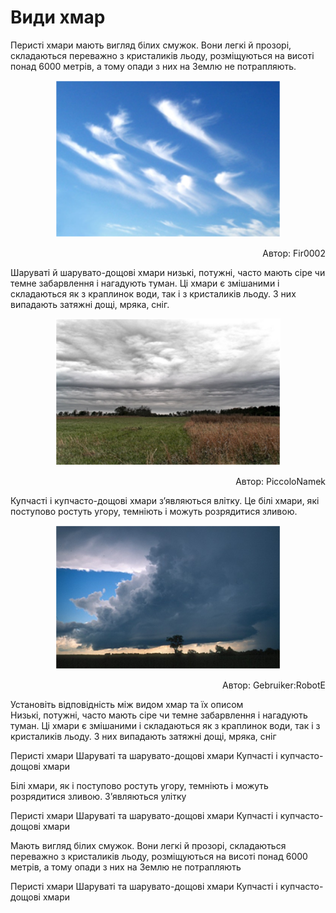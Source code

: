# Види хмар


<span class="p1">Перисті</span> хмари мають вигляд білих смужок. Вони легкі й прозорі,
складаються переважно з кристаликів льоду, розміщуються на висоті понад
6000 метрів, а тому опади з них на Землю не потрапляють.

<div align="center">
<img src="8.png" width="360">
<p align="right">Автор: <span class="p1">Fir0002</span></p>
</div>

<span class="p1">Шаруваті</span> й <span class="p1">шарувато-дощові хмари</span> низькі, потужні, часто мають
сіре чи темне забарвлення і нагадують туман. Ці хмари є змішаними і
складаються як з краплинок води, так і з кристаликів льоду. З них
випадають затяжні дощі, мряка, сніг.

<div align="center">
<img src="9.png" width="360">
<p align="right">Автор: <span class="p1">PiccoloNamek</span></p>
</div>

<span class="p1">Купчасті</span> і <span class="p1">купчасто-дощові</span> хмари з’являються влітку. Це білі
хмари, які поступово ростуть угору, темніють і можуть розрядитися
зливою.

<div align="center">
<img src="10.png" width="360">
<p align="right">Автор: <span class="p1">Gebruiker:RobotE</span></p>
</div>

<quiz>
<question>
<p>Установіть відповідність між видом хмар та їх описом<br>
Низькі, потужні, часто мають сіре чи темне забарвлення і нагадують туман. Ці хмари є змішаними і складаються як з краплинок води, так і з кристаликів льоду. З них випадають затяжні дощі, мряка, сніг</p>
<answer>Перисті хмари</answer>
<answer correct>Шаруваті та шарувато-дощові хмари</answer>
<answer>Купчасті і купчасто-дощові хмари</answer>
</question>
<question>
<p>Білі хмари, як і поступово ростуть угору, темніють і можуть розрядитися зливою. З’являються улітку</p>
<answer>Перисті хмари</answer>
<answer>Шаруваті та шарувато-дощові хмари</answer>
<answer correct>Купчасті і купчасто-дощові хмари</answer>
</question>
<question>
<p>Мають вигляд білих смужок. Вони легкі й прозорі, складаються переважно з кристаликів льоду, розміщуються на висоті понад 6000 метрів, а тому опади з них на Землю не потрапляють</p>
<answer correct>Перисті хмари</answer>
<answer>Шаруваті та шарувато-дощові хмари</answer>
<answer>Купчасті і купчасто-дощові хмари</answer>
</question>
</quiz>